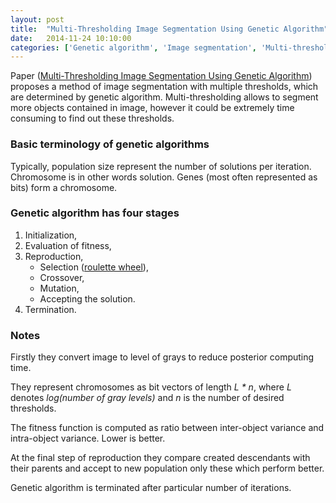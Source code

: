 ```yaml
---
layout: post
title:  "Multi-Thresholding Image Segmentation Using Genetic Algorithm"
date:   2014-11-24 10:10:00
categories: ['Genetic algorithm', 'Image segmentation', 'Multi-thresholding']
---
```


Paper ([Multi-Thresholding Image Segmentation Using Genetic Algorithm][paper-pdf]) proposes a method of image segmentation with multiple thresholds, which are determined by genetic algorithm. Multi-thresholding allows to segment more objects contained in image, however it could be extremely time consuming to find out these thresholds.

### Basic terminology of genetic algorithms

Typically, population size represent the number of solutions per iteration.
Chromosome is in other words solution.
Genes (most often represented as bits) form a chromosome.

### Genetic algorithm has four stages

1. Initialization,
2. Evaluation of fitness,
3. Reproduction,
    * Selection ([roulette wheel][roulette-wheel]),
    * Crossover,
    * Mutation,
    * Accepting the solution.
4. Termination.

### Notes

Firstly they convert image to level of grays to reduce posterior computing time.

They represent chromosomes as bit vectors of length *L * n*, where *L* denotes *log(number of gray levels)* and *n* is the number of desired thresholds.

The fitness function is computed as ratio between inter-object variance and intra-object variance. Lower is better.

At the final step of reproduction they compare created descendants with their parents and accept to new population only these which perform better.

Genetic algorithm is terminated after particular number of iterations.

[paper-pdf]: http://www.worldcomp-proceedings.com/proc/p2011/IPC8346.pdf
[roulette-wheel]: https://en.wikipedia.org/wiki/Fitness_proportionate_selection
